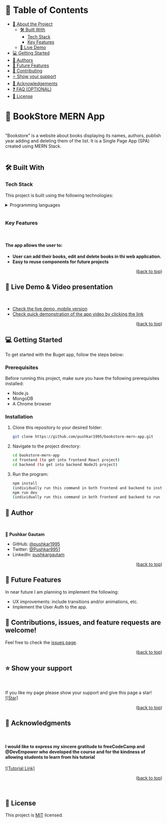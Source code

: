 <a name="readme-top"></a>

# 📗 Table of Contents

- [📖 About the Project](#about-project)
  - [🛠 Built With](#built-with)
    - [Tech Stack](#tech-stack)
    - [Key Features](#key-features)
  - [🚀 Live Demo](#live-demo)
- [💻 Getting Started](#getting-started)
- [👥 Authors](#authors)
- [🔭 Future Features](#future-features)
- [🤝 Contributing](#contributing)
- [⭐️ Show your support](#support)
- [🙏 Acknowledgements](#acknowledgements)
- [❓ FAQ (OPTIONAL)](#faq)
- [📝 License](#license)


# 📖 BookStore MERN App <a name="about-project"></a>
<br>
"Bookstore" is a website about books displaying its names, authors, publish year adding and deleting them of the list. It is a Single Page App (SPA) created using MERN Stack.<br>
<br>

## 🛠 Built With <a name="built-with"></a><br>

### Tech Stack

This project is built using the following technologies:

<details>
  <summary>Programming languages</summary>
  <ul>
    <li><a href="https://developer.mozilla.org/en-US/docs/Web/CSS">TailwindCSS</a></li>
    <li><a href="https://react.dev/">React</a></li>
    <li><a href="https://nodejs.org/en">NodeJS</a></li>
    <li><a href="https://expressjs.com/">Express</a></li>
    <li><a href="https://cloud.mongodb.com/">MongoDB</a></li>
  </ul>
</details>

<br>

### Key Features <a name="key-features"></a>

<br>

#### The app allows the user to:

- **User can add their books, edit and delete books in thi web application.**
- **Easy to reuse components for future projects**


<p align="right">(<a href="#readme-top">back to top</a>)</p>



## 🚀 Live Demo & Video presentation<a name="live-demo"></a> <a name='video'></a>
<br>

- [Check the live demo, mobile version]()
- [Check quick demonstration of the app video by clicking the link]()

<p align="right">(<a href="#readme-top">back to top</a>)</p>



## 💻 Getting Started <a name="getting-started"></a>

To get started with the Buget app, follow the steps below:

### Prerequisites

Before running this project, make sure you have the following prerequisites installed:

- Node.js
- MongoDB
- A Chrome browser


### Installation <a name="installation"></a>

1. Clone this repository to your desired folder:

   ```sh
   git clone https://github.com/pushkar1995/bookstore-mern-app.git

2. Navigate to the project directory:

    ```sh
    cd bookstore-mern-app
    cd frontend (to get into frontend React project)
    cd backend (to get into backend NodeJS project)
    

3. Run the program:
    ```sh
    npm install 
    (individually run this command in both frontend and backend to install project dependencies)
    npm run dev 
    (individually run this command in both frontend and backend to run both projects)


## 👥 Author <a name="authors"></a>
<br>


👤 **Pushkar Gautam**

- GitHub: [@pushkar1995](https://github.com/pushkar1995)
- Twitter: [@Pushkar9951](https://twitter.com/Pushkar9951)
- LinkedIn: [pushkargautam](https://www.linkedin.com/in/pushkar-gautam/)


<p align="right">(<a href="#readme-top">back to top</a>)</p>


## 🔭 Future Features <a name="future-features"></a>


In near future I am planning to implement the following:
  <ul>
    <li>UX improvements: include transitions and/or animations, etc.</li>
    <li>Implement the User Auth to the app.</li>
  </ul>

## 🤝 Contributions, <a name="contributing"></a>issues, and feature requests are welcome!

Feel free to check the [issues page](https://github.com/pushkar1995/bookstore-mern-app/issues).

<p align="right">(<a href="#readme-top">back to top</a>)</p>



## ⭐️ Show your support <a name="support"></a>
<br>

If you like my page please show your support and give this page a star!
<br>
[![Star]](https://github.com/pushkar1995/bookstore-mern-app.git)


<p align="right">(<a href="#readme-top">back to top</a>)</p>


## 🙏 Acknowledgments <a name="acknowledgements"></a>
<br>

#### **I would like to express my sincere gratitude to freeCodeCamp and @DevEmpower who developed the course and for the kindness of allowing students to learn from his tutorial** ####

[![Tutorial Link]](https://www.youtube.com/watch?v=-42K44A1oMAt)

<p align="right">(<a href="#readme-top">back to top</a>)</p>
<br>

## 📝 License <a name="license"></a>

This project is [MIT](./LICENSE) licensed.

